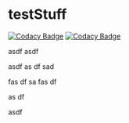 # testStuff



[![Codacy Badge](https://api.codacy.com/project/badge/Grade/f4388fe27e804aa8926c32ceb634e899)](https://www.codacy.com/app/dreigada/Projeto-PO)
[![Codacy Badge](https://api.codacy.com/project/badge/Grade/f4388fe27e804aa8926c32ceb634e899)](https://www.codacy.com/app)



asdf
asdf

asdf
as
df
sad

fas
df
sa
fas
df

as
df

asdf
